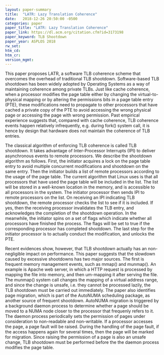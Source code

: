 ```yaml
---
layout: paper-summary
title:  "LATR: Lazy Translation Coherence"
date:   2018-12-26 20:50:00 -0500
categories: paper
paper_title: "LATR: Lazy Translation Coherence"
paper_link: https://dl.acm.org/citation.cfm?id=3173198
paper_keyword: TLB Shootdown
paper_year: ASPLOS 2018
rw_set: 
htm_cd: 
htm_cr: 
version_mgmt: 
---
```


This paper proposes LATR, a software TLB coherence scheme that overcomes the overhead of traditional TLB shootdown. 
Software-based TLB shootdown has been widely adopted by Operating Systems as a way of maintaining coherence among 
private TLBs. Just like cache coherence, when a processor modifies the page table either by changing the virtual-to-physical
mapping or by altering the permissions bits in a page table entry (PTE), these modifications need to propagate to 
other processors that have cached a private copy of the PTE to avoid accessing the wrong physical page or accessing the 
page with wrong permission. Past empirical experience suggests that, compared with cache coherence, TLB coherence events 
happen relatively infrequently, e.g. during fork() system call, it is hence by design that hardware does not maintain
the coherence of TLB entries. 

The classical algorithm of enforcing TLB coherence is called TLB shootdown. It takes advantage of Inter-Processor 
Interrupts (IPI) to deliver asynchronous events to remote processors. We describe the shootdown algorithm as follows.
First, the initiator acquires a lock on the page table entry to avoid multiple concurrent modifications and shootdown on
the same entry. Then the initiator builds a list of remote processors according to the usage of the page table. The 
current algorithm that Linux uses is that all processors that have used the page table will be included in the list.
The list will be stored in a well-known location in the memory, and is accessible to all processors in the system.
The initiator processor then sends IPI to remote processors on the list. On receiving an IPI indicating TLB shootdown,
the remote processor checks the list to see if it is included. If yes, then the receiving processor invalidates 
the TLB entry, and acknowledges the completion of the shootdown operation. In the meanwhile, the initiator spins on 
a set of flags which indicate whether all processors have finished the process. The flags will be set to true if the 
corresponding processor has completed shootdown. The last step for the initiator processor is to actually conduct
the modification, and unlocks the PTE.

Recent evidences show, however, that TLB shootdown actually has an non-negligible impact on performance. This paper 
suggests that the slowdown caused by excessive shootdowns has two major sources. The first is frequent memory management
events, such as mmap() and munmap(). An example is Apache web server, in which a HTTP request is processed by mapping
the file into memory, and then um-mapping it after serving the file. The munmap() system call changes the mapping 
of a virtual address range, and since the change is unsafe, i.e. they cannot be processed lazily, the TLB shootdown
must be carried out immediately. The paper also identifies page migration, which is part of the AutoNUMA scheduling 
package, as another source of frequent shootdown. AutoNUMA migration is triggered by a background daemon
process to determine whether a page should be moved to a NUMA node closer to the processor that frequenly refers to it.
The daemon process periodically sets the permission of pages under consideration to non-readable and non-writable. 
If a processor accesses the page, a page fault will be raised. During the handling of the page fault, if the access
happens again for several times, then the page will be marked for migration. Since raising the permission of 
a page is also an unsafe change, TLB shootdown must be performed before the the daemon process modifies the page table.

